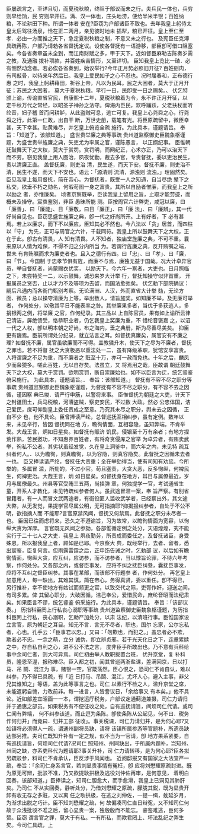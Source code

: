 <!-- { "loadSidebar": true } -->
臣屡疏言之，至详且切，而夏税秋粮，终阻于部议而未之行。夫兵民一体也，兵穷则早给饷，民
穷则早开征。满、汉一体也，庄头地涝，便给半米半银；百姓纳粮，不论耕田下种。所谓一体者
安在?臣窃为户部诸臣不取也。去年我皇上躬侍太皇太后驾往汤泉，恰在正二两月，亲见彼时地未
插犁，粮已开征。皇上至仁至孝．必由一方而推之天下，急定夏税秋粮之制，不意又未之行也。
及宪臣任克溥具疏再陈，户部乃请勅各省督抚定议。设使各督抚有一语游移，部臣卽可借口阻塞
矣。今各省奏章虽未全到，而江南财赋之多，甲于天下。近如督臣麻勒吉陈奏岁需之教，及通融
拨补项款，并百姓疾苦情形，又至详切。
臣知我皇上览比一碴．必有恻然动念者。若必俟各省奏到，始议举行?今年正月势必照旧开征?
百姓剜肉，有司敲骨，以待来年然后已。我皇上爱民如子之心不忍也。况时届春和，正布德行惠
之时，我皇上躬耕藉田，祈谷上帝，凡以为民耳。民之大困者，莫大于正月开征；苏民之大困者，
莫大于夏税秋粮。早行一日，民卽受一日之赐矣。、
伏乞特颁上谕，传谕直省官民，自康熙十二年，夏税秋粮着为令，永不许正月开征，以
定千秋万代之常经，以昭圣子神孙之法守。俾海内臣民，欢呼踊跃，父老扶杖而听纶音，妇子稽
首而问耕鲈，从此盗贼可息，逃亡可复。我皇上心尧舜之心，行尧舜之行，此第一仁政，出自干
断，万世史册，载笔有光。将臣原疏留中，微臣幸甚，天下幸甚。贴黄难尽，并乞皇上俯览全疏
施行。为此具本，谨题请旨。
奉旨：「知道了。该部知道。」
盛世贵举廉之典等事疏
贵州道监察御史臣魏象枢谨题，为盛世贵举旌廉之典，矢吏尤为率属之官，谨陈愚言，
以正纲纪事。
臣惟朝廷鼓舞天下之大权，莫大于赏罚。赏罚明，而网纪正，心术亦正，乃可以治天下
而不劳。窃见我皇上用人图治，夙夜忧勤，裁去多官，专责督抚，委以吏治民生，责以清廉正直。
盖督抚廉，则吏治
清，民生遂，而天下安。督抚不廉，则吏治不清，民生不遂，而天下不安也。语云：「源清则
流清，源浊则
流浊。」理固然矣。臣见我皇上每用督抚，简在帝心。为督抚者，既受一人之知遇，自当尽绝
辇下之私交，欲垂不朽之勋名，何暇苟图一身之富贵。其所以自励者惟廉，而我皇上之所以励之
者，亦惟廉矣。
顷者京察既举，臣读我皇上留用之旨，止取才能劳迹，而概未及操守。宸衷鉴别，非臣
愚昧所能
测。臣按周官六计弊吏，咸冠以廉，曰「廉善」、曰「廉能」、日「廉敬，曰日「廉正」、曰「廉
法」、曰「廉辨」，其一代好尚自见也。臣窃思盛世旌廉之典，卽一代之好尚所开。上有好者，下
必有甚焉。若上以廉求，而下不以廉应，臣知其必不然也。今八法以「贪」居首，而四柱以「守」
为先，正可与周官之六计，千载同符。我皇上所以鼓舞天下之大权，正在于此。卽古有清畏，人
知有清畏。人不知者，独庙堂旌廉之典，不可不重。曩来原以人情为难保，不得不归之分内所当
为。若谓行旌廉之典，反开贿嘱之端，世未
有肯贿嘱而求为廉吏者也。且入之德行有四。曰「忠」、曰「孝」、曰「廉，曰「节」。今国制
于忠孝节俱有旌，而廉不与焉，廉独无益于国哉。况大计卓异官员，举自督抚者，尚蒙赐衣优奖，
以励天下。今六年一察者，大吏也。日月照临之下，未尝特奖一二，以示鼓舞，诚恐来岁大计举
行，督抚知操守似非首重，
开报属员之贤否，止以才力不及等项为去留，而国法愈弛矣。
伏乞勅下部院确议：嗣后凡遇内而各衙门甄别考察。无论满洲、人汉，外而直省大计举
劾，无论方面、微员；总以操守清廉为上等，举出数人，请旨旌奖。如知廉不举，及无廉可举者，
作何处分，以儆其平日不能表率之咎。其举廉果多者，当优于多获逃人，多捐银两之例，将举廉
之官，作何纪录。其三品以
上自陈官员，果有如上谕所云律己清洁，屏绝馈受，恪恭职业者，仍乞我皇上奖廉为重，不
惜纶音褒嘉
之，以沼一代之人权，卽以明本朝之好尚，布之海内，垂之典册，斯为尽善尽美矣。
抑臣更有巍焉。臣前所谓处分纪录，就立法言之耳。如督抚真廉矣，属官安有不廉之理?
如督抚不廉，属官虽欲廉而不可得。盖教猱升木，使天下之尽为不廉者，督抚之罪也。若不将督
抚之大贪极恶以重法处一二，虽有降级革职，犹馆安享富贵。人将谓廉之不足为重，而不廉者之
赃至十万，亦可一赦而免也。十年之后，麟凤少而枭獍多。嗟此百姓，无以自存矣。法虽立，又
将焉用之哉，臣故谓
朝廷鼓舞天下之大权，莫大于赏罚。欲明赏罚，断自崇廉始也。如不以臣言为迂，统乞睿鉴
俯采施行。
为此具本，谨题请旨。．
奉旨：该部知道。」
督抚有不容不尽之职分等事疏
贵州道监察御史臣魏象枢谨题，为督抚有不容不尽之职分，有不容不去之因循，谨因察
典已竣．请严行申筋，以警将来事。
臣惟督抚为朝廷之大吏，计天下之封疆田土，兵马税粮，河漕盗贼，察吏安民，不过数
大政。然必
公忠体国，洁己爱民，庶可仰副皇上委任责成之至意。乃究其未尽之职分，舆未去之因循，
正自不少
也，他不具论。臣曾捧读严纶，总督巡抚互相纠参，虽有定例。数年以来，未见举行，皆因
督抚同在地
方，瞻徇情面，互相容隐，虽知弊端，不肯举发。大哉王言，炳如日星矣。如督抚有赈济
饥民，侵银至十万有余者；有地方捏荒作熟，苦民邀功，不知惠养百姓者，有将奇贪侵库之官举
为卓异者，有贿卖武举，徇私不公者。其劣状虽经发觉，久在皇上洞鉴中，而六年之内，未见特
疏互纠者何人。．以为瞻徇，则真瞻徇，以为容隐，则真容隐矣。此督抚之因循未去者一也。
臣又捧读请严纶，督抚任大责重；全在举劾得当，使有司知有劝惩。今所举的，多属冒
滥，所劾的，不过小官。苟且塞责，大贪大恶，反多徇纵，何裨民生，何裨吏治。大哉王言，炳
如日星矣。如督抚身在地方，耳目与属僚最近，岁月与属僚最久。州县等官受贿三五两，尚挂弹
章，何独提学一官，考试通省生童，开系人才教化，未见特疏纠参者何人。虽武途冒滥一案，奉
旨严察。有别省冒籍者，有一人而冒文武两途者，有衙役匪人滥收武学者，已经察出外，其文途
大弊，从无发觉，果提学官尽属公明，无可指摘耶?抑揭报纠参者，自处于不公不明，欲指摘人而
不能耶?言官原禁风闻，督抚又何禁焉。此督抚之职分未尽者一也。
臣因已往而虑将来，恐久之不遵谕旨，习为故常，以瞻徇情面为宽容，以徇纵大贪为浑厚。
言官既无风闻之参劾，各部惟循定例之处分，天语煌煌，究不能实行于二十七人之大吏．我皇上
夙夜勤劳，所责成而委任之，及督抚诸臣，身受殊恩，所以报我皇上者，顾如是已耶。今京察大
典，既经举行，去者、留者，悉出宸鉴，臣复何言。但雨露雷霆之后，正申饬告诫之时，乞勅部
议，以后如有瞻徇情面，徇纵大贪，应互纠，应访参，而不访参者，当以悸旨论罪，不待六年考
察，作何处分。又各部之内，或督臣事发，
应将不纠之抚臣纠叄，囊抚臣事发，应将不互纠之督臣纠参。其事在某部，而该部不行题参
者，作何处分。
再乞皇上加意用人，每一缺出，其难其慎，简在帝心，务得真贤，委以重任。卽不得已，
另行推补，幸不使地方有姑试而频更之官，以致交代之际，吏胥作奸，迎送之间，有司多累。俾
其留心职分，大破因循，洁己奉公，爱惜民命，庶纶音昭而法纪肃矣。如果臣言不谬，统乞睿鉴
俯采施行。为此具本，谨题请旨。
奉旨：「该部议奏。」
历指科臣罔上行私丧心溺职等事疏
贵州道监察御史臣魏象枢谨题，为历指科臣罔上行私，丧心溺职，乞勅严加处分，以肃
法纪，以清班行事。臣惟国家设立言官，原为朝廷之耳目。知无不言．言无不尽者，职也，国尔
忘家，公尔忘私者，心也。孔手云：「臣事君以忠。」又曰：「勿欺也，而犯之。」盖忠者必不欺，
欺者必不忠。一念之萌，立分
诚伪，卽立辨贞邪。若于光天化日之下，连章累牍之中，存自私自利之心，进不公不法之言，
度非臣手所敢出也。乃不意有兵科给事中余司仁者，则大可异焉。司仁初由举人教职拔置台班，
优升京堂，复
补科员，隆恩至渥，报称难尽。臣入都之初，闻其曾巡两浙盐课，差满回京，日以打马、吊
鬬、混江为
事，赌银一空，官箴荡然。臣心恨之，恐司仁不肯自认，难以纠参，乃不得已具疏，有「近
日打马、吊鬬、混江，尤坏人心，避入主事，非父兄其谁知之」等语，盖为此等事言之也。司仁
以素行不检之人，滥升京堂之席，未能返躬自愧，力改前非。每一进言，人皆訾议日，「余给事又
有本矣。」他不具论。近如部差宜昭画一一本，谓挖运厅税务，户部议定通蓟道兼摄，司仁力请归
并于通惠之部员。如果税务有不便征收之处，自有巡抚请旨，间烦司仁代请。或司仁闻有弊端，
何不纠参该道。而止逗为条陈。卽使条陈从公起见，何不曰．税务作何归并」而竟曰．归并工部
征收」。事关税课，司仁力请归并，是为何心耶?又如镇将必须得人一疏，谓通州副将员缺，请将
该镇所属参游等官题补，所遗员缺达部另推。夫司仁既知升补有一定之规，似不当为一官请，卽
地方果系紧要，自有巡抚请旨，何烦司仁代请?况司仁
照知州、州同缺出，于所属内题补，岂知州、州同之缺，亦系吏科代为题请耶?事关升补，司
仁力请转移，是为何心耶?臣各拟另疏驳参，料司仁不肯承认，臣反涉于风闻也。
近阅邸报又有国家之大法宜严一疏，奉旨：「余司仁身系言官，若刘显贵事情有冤枉，卽
应将刘懋耀原疏封进。既为原无可辩，批驳不准，乃又欲提耿拱极及逃役刘仲佐再审，是何意见，
着明白回奏，该部知道。」臣捧读之，知司仁胆愈大，而手愈滑，我皇上已洞见其肺肝矣。乃司仁
不从实回奏，静听处分，乃借刘懋耀之原疏，朦胧其鋭，既为显贵开卸有收无存之多赃，又以离
任之耿拱极，在逃之刘仲佐，一提一缉，躭延岁月，为渐求出脱之巧计。臣不知刘懋耀之疏，何
故偏凑司仁直日辩寃，又不知司仁何故于众浅批驳不准之后，留心显贵一案，独殷殷而不能忘。
睿鉴难逃，臣何多赘。臣窃
谓言官之罪，莫大于有私。一有所私，而欺君罔上、坏法乱纪之弊生矣。今司仁具疏，上
